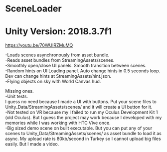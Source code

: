 # SceneLoader
# Unity Version: 2018.3.7f1

https://youtu.be/70WUIRZMuMQ

-Loads scenes asynchronously from asset bundle.<br>
-Reads asset bundles from StreamingAssets/scenes.<br>
-Smoothly open/close UI panels. Smooth transition between scenes.<br>
-Random hints on UI Loading panel. Auto change hints in 0.5 seconds loop. Dev can change hints at StreamingAssets/hint.json.<br>
-Flying objects on sky with World Canvas hud.
<br>

Missing ones.<br>
-Unit tests.<br> I guess no need because I made a UI with buttons. Put your scene files to Unity_Data/StreamingAssets/scenes/ and it will create a UI button for it.<br>
-Not tested on VR because my I failed to run my Oculus Development Kit 1 (old Oculus). But I guess the project may work because I developed with my memories while I was working with HTC Vive once.<br>
-Big sized demo scene on built executable. But you can put any of your scenes to Unity_Data/StreamingAssets/scenes/ as asset bundle to load it as async.
My upload rate is 80kb/second in Turkey so I cannot upload big files easily. But I made a video.

